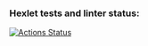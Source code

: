 ### Hexlet tests and linter status:
[![Actions Status](https://github.com/anton-novikov997/js-starter-project-44/actions/workflows/hexlet-check.yml/badge.svg)](https://github.com/anton-novikov997/js-starter-project-44/actions)